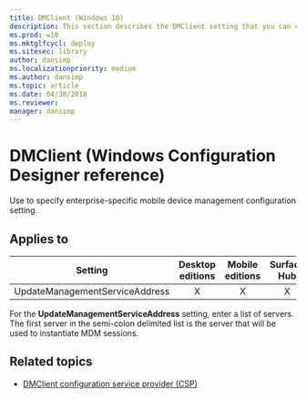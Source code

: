 ```yaml
---
title: DMClient (Windows 10)
description: This section describes the DMClient setting that you can configure in provisioning packages for Windows 10 using Windows Configuration Designer.
ms.prod: w10
ms.mktglfcycl: deploy
ms.sitesec: library
author: dansimp
ms.localizationpriority: medium
ms.author: dansimp
ms.topic: article
ms.date: 04/30/2018
ms.reviewer: 
manager: dansimp
---
```


# DMClient (Windows Configuration Designer reference)

Use to specify enterprise-specific mobile device management configuration setting.

## Applies to

| Setting   | Desktop editions | Mobile editions | Surface Hub | HoloLens | IoT Core |
| --- | :---: | :---: | :---: | :---: | :---: |
| UpdateManagementServiceAddress | X  | X | X |  | X |

For the **UpdateManagementServiceAddress** setting, enter a list of servers. The first server in the semi-colon delimited list is the server that will be used to instantiate MDM sessions. 

## Related topics

- [DMClient configuration service provider (CSP)](/windows/client-management/mdm/dmclient-csp)